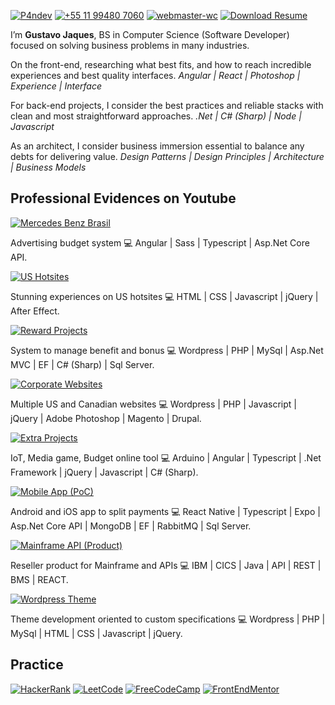 [![P4ndev](https://img.shields.io/badge/Linkedin-000000.svg?style=for-the-badge&logo=Linkedin&logoColor=white)](https://www.linkedin.com/in/p4ndev)
[![+55 11 99480 7060](https://img.shields.io/badge/WhatsApp-000000?style=for-the-badge&logo=whatsapp&logoColor=white)](https://web.whatsapp.com/send?phone=5511994807060)
[![webmaster-wc](https://img.shields.io/badge/Skype-000000.svg?style=for-the-badge&logo=Skype&logoColor=white)](https://join.skype.com/invite/ubuGDMyRNSXx)
[![Download Resume](https://img.shields.io/badge/Download%20Resume-000000.svg?style=for-the-badge)](https://github.com/p4ndev/p4ndev/raw/main/gustavo_jaques_resume.pdf)

I’m **Gustavo Jaques**, BS in Computer Science (Software Developer) focused on solving business problems in many industries.

On the front-end, researching what best fits, and how to reach incredible experiences and best quality interfaces.
_Angular | React | Photoshop | Experience | Interface_

For back-end projects, I consider the best practices and reliable stacks with clean and most straightforward approaches.
_.Net | C# (Sharp) | Node | Javascript_

As an architect, I consider business immersion essential to balance any debts for delivering value.
_Design Patterns | Design Principles | Architecture | Business Models_

## Professional Evidences on Youtube

[![Mercedes Benz Brasil](https://img.shields.io/badge/Mercedes%20Benz%20Brasil-000000.svg?style=for-the-badge&logo=Youtube&logoColor=white)](https://youtube.com/playlist?list=PLX10LPZ3ZpwYaQexAcBhFwHey8_7DwEcs)

Advertising budget system 💻 Angular | Sass | Typescript | Asp.Net Core API.

[![US Hotsites](https://img.shields.io/badge/US%20Hotsites-000000.svg?style=for-the-badge&logo=Youtube&logoColor=white)](https://youtube.com/playlist?list=PLX10LPZ3ZpwYmTfzsRjGr2r7onfxmKQoE)

Stunning experiences on US hotsites 💻 HTML | CSS | Javascript | jQuery | After Effect.

[![Reward Projects](https://img.shields.io/badge/Reward%20Projects-000000.svg?style=for-the-badge&logo=Youtube&logoColor=white)](https://youtube.com/playlist?list=PLX10LPZ3ZpwaRwYBZHSDFzUUD8FVmdOcW)

System to manage benefit and bonus 💻 Wordpress | PHP | MySql | Asp.Net MVC | EF | C# (Sharp) | Sql Server.

[![Corporate Websites](https://img.shields.io/badge/Corporate%20Websites-000000.svg?style=for-the-badge&logo=Youtube&logoColor=white)](https://youtube.com/playlist?list=PLX10LPZ3Zpwa4UQEvZxKtK9-2QpX0J22f)

Multiple US and Canadian websites 💻 Wordpress | PHP | Javascript | jQuery | Adobe Photoshop | Magento | Drupal.

[![Extra Projects](https://img.shields.io/badge/Extra%20Projects-000000.svg?style=for-the-badge&logo=Youtube&logoColor=white)](https://youtube.com/playlist?list=PLX10LPZ3Zpwb_wNg0e48fqtUYLrOXGx27)

IoT, Media game, Budget online tool 💻 Arduino | Angular | Typescript | .Net Framework | jQuery | Javascript | C# (Sharp).

[![Mobile App (PoC)](https://img.shields.io/badge/Mobile%20App%20(PoC)-000000.svg?style=for-the-badge&logo=Youtube&logoColor=white)](https://youtube.com/playlist?list=PLX10LPZ3ZpwbmwpbsSwrn_8uYlkKiVtDb)

Android and iOS app to split payments 💻 React Native | Typescript | Expo | Asp.Net Core API | MongoDB | EF | RabbitMQ | Sql Server.

[![Mainframe API (Product)](https://img.shields.io/badge/Mainframe%20API%20(Product)-000000.svg?style=for-the-badge&logo=Youtube&logoColor=white)](https://youtube.com/playlist?list=PLX10LPZ3ZpwancyWAjqUV8Y21yQQeYHmO)

Reseller product for Mainframe and APIs 💻 IBM | CICS | Java | API | REST | BMS | REACT.

[![Wordpress Theme](https://img.shields.io/badge/Wordpress%20Theme-000000.svg?style=for-the-badge&logo=Youtube&logoColor=white)](https://youtube.com/playlist?list=PLX10LPZ3ZpwYH2M1l_qHkiYdfdyv2Bi4I)

Theme development oriented to custom specifications 💻 Wordpress | PHP | MySql | HTML | CSS | Javascript | jQuery.

## Practice

[![HackerRank](https://img.shields.io/badge/HackerRank-000000.svg?style=for-the-badge)](https://www.hackerrank.com/worldcellos)
[![LeetCode](https://img.shields.io/badge/LeetCode-000000.svg?style=for-the-badge)](https://leetcode.com/worldcellos)
[![FreeCodeCamp](https://img.shields.io/badge/FreeCodeCamp-000000.svg?style=for-the-badge)](https://www.freecodecamp.org/P4ndev)
[![FrontEndMentor](https://img.shields.io/badge/FrontEndMentor-000000.svg?style=for-the-badge)](https://www.frontendmentor.io/profile/p4ndev)
